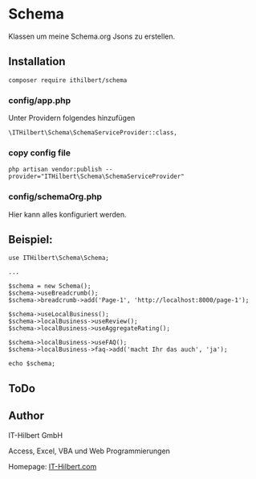 # Schema

Klassen um meine Schema.org Jsons zu erstellen.


## Installation
```
composer require ithilbert/schema
```

### config/app.php
Unter Providern folgendes hinzufügen
```
\ITHilbert\Schema\SchemaServiceProvider::class,
```

### copy config file
```
php artisan vendor:publish --provider="ITHilbert\Schema\SchemaServiceProvider" 
```


### config/schemaOrg.php
Hier kann alles konfiguriert werden.

## Beispiel:
```
use ITHilbert\Schema\Schema;

...

$schema = new Schema();
$schema->useBreadcrumb();
$schema->breadcrumb->add('Page-1', 'http://localhost:8000/page-1');

$schema->useLocalBusiness();
$schema->localBusiness->useReview();
$schema->localBusiness->useAggregateRating();

$schema->localBusiness->useFAQ();
$schema->localBusiness->faq->add('macht Ihr das auch', 'ja');

echo $schema;
```


## ToDo


## Author
IT-Hilbert GmbH

Access, Excel, VBA und Web Programmierungen

Homepage: [IT-Hilbert.com](https://www.IT-Hilbert.com) 
